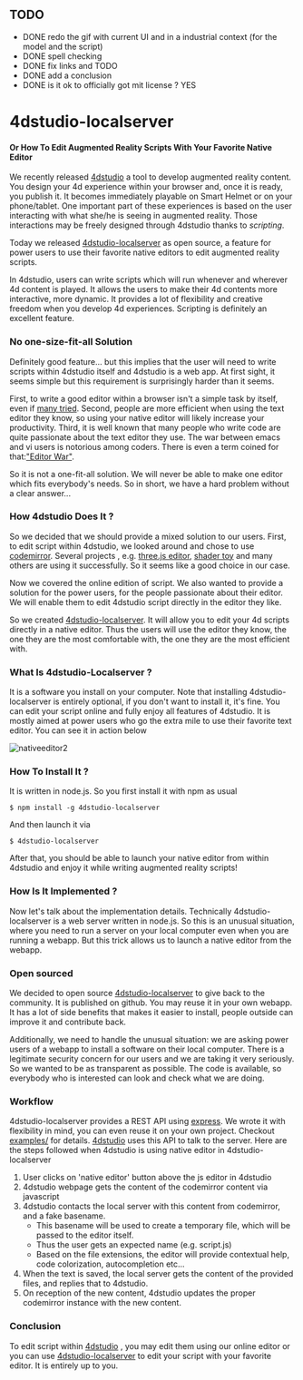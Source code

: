 ## TODO
- DONE redo the gif with current UI and in a industrial context (for the model and the script)
- DONE spell checking
- DONE fix links and TODO
- DONE add a conclusion
- DONE is it ok to officially got mit license ? YES

# 4dstudio-localserver
#### Or How To Edit Augmented Reality Scripts With Your Favorite Native Editor

We recently released [4dstudio](http://daqri.com/daqri-4d-studio/)
  a tool to develop augmented reality content.
  You design your 4d experience within your browser and, once it is ready, you publish it. 
  It becomes immediately playable on Smart Helmet or on your phone/tablet.
One important part of these experiences is based on the user interacting 
  with what she/he is seeing in augmented reality.
Those interactions may be freely designed through 4dstudio thanks to 
    *scripting*.
    
Today we released [4dstudio-localserver](https://github.com/DAQRI/4dstudio-localserver) as open source, 
a feature for power users to use their favorite native editors to edit augmented reality scripts.

In 4dstudio, users can write scripts which will run whenever 
and wherever 4d content is played.
  It allows the users to make their 4d contents
  more interactive, more dynamic. It provides a lot of 
  flexibility and creative freedom when you develop 4d experiences.
Scripting is definitely an excellent feature.

### No one-size-fit-all Solution
Definitely good feature... but this implies that the user will need to write scripts within
4dstudio itself and 4dstudio is a web app. 
At first sight, it seems simple but this requirement is surprisingly harder than it seems.

First, to write a good editor within a browser isn't a simple task by itself,
even if [many tried](https://en.wikipedia.org/wiki/Comparison_of_JavaScript-based_source_code_editors).
Second, people are more efficient when using the text editor
they know, so using your native editor will likely increase your productivity.
Third, it is well known that many people who write code are quite passionate
about the text editor they use. 
The war between emacs and vi users is notorious among coders.
There is even a term coined for that:["Editor War"](https://en.wikipedia.org/wiki/Editor_war).
 

So it is not a one-fit-all solution. We will never be able to make one editor which fits everybody's needs.
So in short, we have a hard problem without a clear answer...

### How 4dstudio Does It ?
So we decided that we should provide a mixed solution to our users.
First, 
to edit script within 4dstudio, we looked around and chose to use [codemirror](https://codemirror.net/).
Several projects , e.g. [three.js editor](http://threejs.org/editor/), [shader toy](https://www.shadertoy.com/) and many others are using it successfully. So it seems like a good choice in our case.

Now we covered the online edition of script. 
We also wanted to provide a solution for the power users, for the people passionate about their editor. 
We will enable them to edit 4dstudio script directly in the editor they like.

So we created [4dstudio-localserver](https://github.com/DAQRI/4dstudio-localserver).
It will allow you to edit your 4d scripts directly in a native editor.
Thus the users will use the editor they know, the one they are the most comfortable with, the one they are the most efficient with.

### What Is 4dstudio-Localserver ?
It is a software you install on your computer.
Note that installing  4dstudio-localserver 
is entirely optional, if you don't want to install it, it's fine. You can edit your script online and fully enjoy all features of 4dstudio.
It is mostly aimed at power users who go the extra mile to use 
their favorite text editor. 
You can see it in action below

![nativeeditor2](https://cloud.githubusercontent.com/assets/252962/9174704/780123d2-3f79-11e5-8958-4ae67dfbe211.gif)


### How To Install It ?

It is written in node.js. So you first install it with npm as usual

```
$ npm install -g 4dstudio-localserver
```

And then launch it via 

```
$ 4dstudio-localserver
```

After that, you should be able to launch your native editor from within 4dstudio and enjoy it while writing augmented reality scripts!

### How Is It Implemented ?
Now let's talk about the implementation details. 
Technically 4dstudio-localserver is a web server written in node.js.
So this is an unusual situation, where you need to run a server on your local computer even when you are running a webapp. But this trick allows us 
to launch a native editor from the webapp.


### Open sourced
We decided to open source [4dstudio-localserver](https://github.com/DAQRI/4dstudio-localserver) to give back to the community. 
It is published on github.
You may reuse it in your own webapp.
It has a lot of side benefits that makes it easier to install, people outside can improve it and contribute back.

Additionally, we need to handle the unusual situation: we are asking power users of a webapp to install a software on their local computer. 
There is a legitimate security concern for our users and we are taking it very seriously. 
So we wanted to be as transparent as possible. The code is available, so everybody who is interested can look and check what we are doing.

### Workflow
4dstudio-localserver provides a REST API using [express](http://expressjs.com/).
We wrote it with flexibility in mind, you can even reuse it on your own project.
Checkout  [examples/](https://github.com/DAQRI/4dstudio-localserver/blob/master/public/test-client.html)
for details. 
[4dstudio](http://daqri.com/daqri-4d-studio/) uses this API to talk to the server. 
Here are the steps followed when 4dstudio is using native editor in 4dstudio-localserver

1. User clicks on 'native editor' button above the js editor in 4dstudio
2. 4dstudio webpage gets the content of the codemirror content via javascript
3. 4dstudio contacts the local server with this content from codemirror, and a fake basename. 
   - This basename will be used to create a temporary file, which will be passed to the editor itself.
   - Thus the user gets an expected name (e.g. script.js)
   - Based on the file extensions, the editor will provide contextual help, code colorization, autocompletion etc...
4. When the text is saved, the local server gets the content of the provided files, and replies that to 4dstudio.
5. On reception of the new content, 4dstudio updates the proper codemirror instance with the new content.

### Conclusion
To edit script within [4dstudio](http://daqri.com/daqri-4d-studio/) , you may edit them using our online editor or you can use [4dstudio-localserver](https://github.com/DAQRI/4dstudio-localserver) to edit your script with your favorite editor.
It is entirely up to you.
